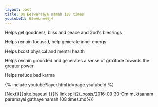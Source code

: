 ```yaml
---
layout: post
title: Om Eeswaraaya namah 108 times
youtubeId: BBwALnwMNj4
---
```

 
 
Helps get goodness, bliss and peace and God's blessings
 
Helps remain focused, help generate inner energy 
 
Helps boost physical and mental health 
 
Helps remain grounded and generates a sense of gratitude towards the greater power 
 
Helps reduce bad karma
 
 
 
 


{% include youtubePlayer.html id=page.youtubeId %}
 
[Next]({{ site.baseurl }}{% link  split2/_posts/2016-09-30-Om muktaanam paramayai gathaye namah 108 times.md%})
 
